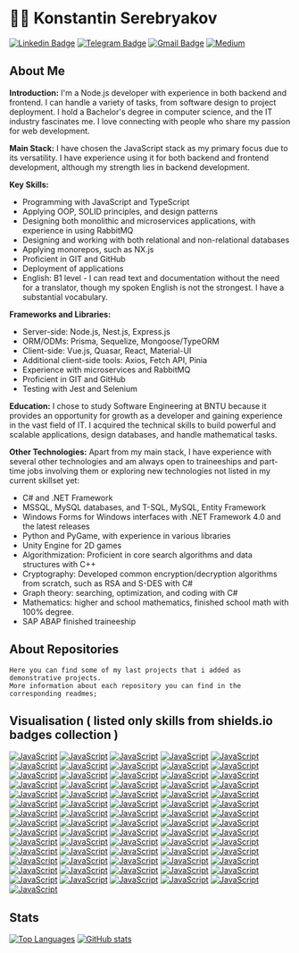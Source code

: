 # 👨‍💻 Konstantin Serebryakov

[![Linkedin Badge](https://img.shields.io/badge/-LinkedIn-blue?style=for-the-badge&logo=Linkedin&logoColor=white&link=https://www.linkedin.com/in/KonstantinSerebryakov/)](https://www.linkedin.com/in/KonstantinSerebryakov)
[![Telegram Badge](https://img.shields.io/badge/-Telegram-gray?style=for-the-badge&logo=Telegram&logoColor=white&link=https://t.me/KonstantinSerebryakov)](https://t.me/KonstantinSerebryakov)
[![Gmail Badge](https://img.shields.io/badge/-Gmail-c14438?style=for-the-badge&logo=Gmail&logoColor=white&link=mailto:konstantinserebryakov2000@gmail.com)](mailto:konstantinserebryakov2000@gmail.com)
[![Medium](https://img.shields.io/badge/Medium-12100E?style=for-the-badge&logo=medium&logoColor=white)](mailto:konstantinserebryakov2000@gmail.com)

## About Me
**Introduction:**
I'm a Node.js developer with experience in both backend and frontend. I can handle a variety of tasks, from software design to project deployment. I hold a Bachelor's degree in computer science, and the IT industry fascinates me. I love connecting with people who share my passion for web development.

**Main Stack:**
I have chosen the JavaScript stack as my primary focus due to its versatility. I have experience using it for both backend and frontend development, although my strength lies in backend development.

**Key Skills:**
- Programming with JavaScript and TypeScript
- Applying OOP, SOLID principles, and design patterns
- Designing both monolithic and microservices applications, with experience in using RabbitMQ
- Designing and working with both relational and non-relational databases
- Applying monorepos, such as NX.js
- Proficient in GIT and GitHub
- Deployment of applications
- English: B1 level - I can read text and documentation without the need for a translator, though my spoken English is not the strongest. I have a substantial vocabulary.

**Frameworks and Libraries:**
- Server-side: Node.js, Nest.js, Express.js
- ORM/ODMs: Prisma, Sequelize, Mongoose/TypeORM
- Client-side: Vue.js, Quasar, React, Material-UI
- Additional client-side tools: Axios, Fetch API, Pinia
- Experience with microservices and RabbitMQ
- Proficient in GIT and GitHub
- Testing with Jest and Selenium

**Education:**
I chose to study Software Engineering at BNTU because it provides an opportunity for growth as a developer and gaining experience in the vast field of IT. I acquired the technical skills to build powerful and scalable applications, design databases, and handle mathematical tasks.

**Other Technologies:**
Apart from my main stack, I have experience with several other technologies and am always open to traineeships and part-time jobs involving them or exploring new technologies not listed in my current skillset yet:
- C# and .NET Framework
- MSSQL, MySQL databases, and T-SQL, MySQL, Entity Framework
- Windows Forms for Windows interfaces with .NET Framework 4.0 and the latest releases
- Python and PyGame, with experience in various libraries
- Unity Engine for 2D games
- Algorithmization: Proficient in core search algorithms and data structures with C++
- Cryptography: Developed common encryption/decryption algorithms from scratch, such as RSA and S-DES with C#
- Graph theory: searching, optimization, and coding with C#
- Mathematics: higher and school mathematics, finished school math with 100% degree.
- SAP ABAP finished traineeship

## About Repositories

    Here you can find some of my last projects that i added as demonstrative projects.
    More information about each repository you can find in the corresponding readmes;

## Visualisation ( listed only skills from shields.io badges collection )

[![JavaScript](https://img.shields.io/badge/Medium-12100E?style=for-the-badge&logo=medium&logoColor=white)](https://github.com/KonstantinSerebryakov/)
[![JavaScript](https://img.shields.io/badge/Heroku-430098?style=for-the-badge&logo=heroku&logoColor=white
)](https://github.com/KonstantinSerebryakov/)
[![JavaScript](https://img.shields.io/badge/MongoDB-4EA94B?style=for-the-badge&logo=mongodb&logoColor=white)](https://github.com/KonstantinSerebryakov/)
[![JavaScript](https://img.shields.io/badge/MySQL-005C84?style=for-the-badge&logo=mysql&logoColor=white
)](https://github.com/KonstantinSerebryakov/)
[![JavaScript](https://img.shields.io/badge/Sqlite-003B57?style=for-the-badge&logo=sqlite&logoColor=white
)](https://github.com/KonstantinSerebryakov/)
[![JavaScript](https://img.shields.io/badge/PostgreSQL-316192?style=for-the-badge&logo=postgresql&logoColor=white
)](https://github.com/KonstantinSerebryakov/)
[![JavaScript](https://img.shields.io/badge/rabbitmq-%23FF6600.svg?&style=for-the-badge&logo=rabbitmq&logoColor=white
)](https://github.com/KonstantinSerebryakov/)
[![JavaScript](https://img.shields.io/badge/redis-%23DD0031.svg?&style=for-the-badge&logo=redis&logoColor=white
)](https://github.com/KonstantinSerebryakov/)
[![JavaScript](https://img.shields.io/badge/SQLite-07405E?style=for-the-badge&logo=sqlite&logoColor=white
)](https://github.com/KonstantinSerebryakov/)
[![JavaScript](https://img.shields.io/badge/Supabase-181818?style=for-the-badge&logo=supabase&logoColor=white
)](https://github.com/KonstantinSerebryakov/)
[![JavaScript](https://img.shields.io/badge/.NET-512BD4?style=for-the-badge&logo=dotnet&logoColor=white)](https://github.com/KonstantinSerebryakov/)
[![JavaScript](https://img.shields.io/badge/axios-671ddf?&style=for-the-badge&logo=axios&logoColor=white
)](https://github.com/KonstantinSerebryakov/)
[![JavaScript](https://img.shields.io/badge/Babel-F9DC3E?style=for-the-badge&logo=babel&logoColor=white
)](https://github.com/KonstantinSerebryakov/)
[![JavaScript](https://img.shields.io/badge/Bootstrap-563D7C?style=for-the-badge&logo=bootstrap&logoColor=white
)](https://github.com/KonstantinSerebryakov/)
[![JavaScript](https://img.shields.io/badge/CMake-064F8C?style=for-the-badge&logo=cmake&logoColor=white
)](https://github.com/KonstantinSerebryakov/)
[![JavaScript](https://img.shields.io/badge/Docker-2CA5E0?style=for-the-badge&logo=docker&logoColor=white
)](https://github.com/KonstantinSerebryakov/)
[![JavaScript](https://img.shields.io/badge/Electron-2B2E3A?style=for-the-badge&logo=electron&logoColor=9FEAF9
)](https://github.com/KonstantinSerebryakov/)
[![JavaScript](https://img.shields.io/badge/Express%20js-000000?style=for-the-badge&logo=express&logoColor=white
)](https://github.com/KonstantinSerebryakov/)
[![JavaScript](https://img.shields.io/badge/Jest-C21325?style=for-the-badge&logo=jest&logoColor=white
)](https://github.com/KonstantinSerebryakov/)
[![JavaScript](https://img.shields.io/badge/JWT-000000?style=for-the-badge&logo=JSON%20web%20tokens&logoColor=white
)](https://github.com/KonstantinSerebryakov/)
[![JavaScript](https://img.shields.io/badge/Material%20UI-007FFF?style=for-the-badge&logo=mui&logoColor=white
)](https://github.com/KonstantinSerebryakov/)
[![JavaScript](https://img.shields.io/badge/nestjs-E0234E?style=for-the-badge&logo=nestjs&logoColor=white
)](https://github.com/KonstantinSerebryakov/)
[![JavaScript](https://img.shields.io/badge/Node%20js-339933?style=for-the-badge&logo=nodedotjs&logoColor=white
)](https://github.com/KonstantinSerebryakov/)
[![JavaScript](https://img.shields.io/badge/npm-CB3837?style=for-the-badge&logo=npm&logoColor=white
)](https://github.com/KonstantinSerebryakov/)
[![JavaScript](https://img.shields.io/badge/Postman-FF6C37?style=for-the-badge&logo=Postman&logoColor=white
)](https://github.com/KonstantinSerebryakov/)
[![JavaScript](https://img.shields.io/badge/Quasar-1976D2?style=for-the-badge&logo=quasar&logoColor=white
)](https://github.com/KonstantinSerebryakov/)
[![JavaScript](https://img.shields.io/badge/React-20232A?style=for-the-badge&logo=react&logoColor=61DAFB
)](https://github.com/KonstantinSerebryakov/)
[![JavaScript](https://img.shields.io/badge/redis-CC0000.svg?&style=for-the-badge&logo=redis&logoColor=white
)](https://github.com/KonstantinSerebryakov/)
[![JavaScript](https://img.shields.io/badge/SAP-0FAAFF?style=for-the-badge&logo=sap&logoColor=white
)](https://github.com/KonstantinSerebryakov/)
[![JavaScript](https://img.shields.io/badge/Sass-CC6699?style=for-the-badge&logo=sass&logoColor=white
)](https://github.com/KonstantinSerebryakov/)
[![JavaScript](https://img.shields.io/badge/Selenium-43B02A?style=for-the-badge&logo=Selenium&logoColor=white
)](https://github.com/KonstantinSerebryakov/)
[![JavaScript](https://img.shields.io/badge/Shell_Script-121011?style=for-the-badge&logo=gnu-bash&logoColor=white
)](https://github.com/KonstantinSerebryakov/)
[![JavaScript](https://img.shields.io/badge/Socket.io-010101?&style=for-the-badge&logo=Socket.io&logoColor=white
)](https://github.com/KonstantinSerebryakov/)
[![JavaScript](https://img.shields.io/badge/Swagger-85EA2D?style=for-the-badge&logo=Swagger&logoColor=white
)](https://github.com/KonstantinSerebryakov/)
[![JavaScript](https://img.shields.io/badge/ts--node-3178C6?style=for-the-badge&logo=ts-node&logoColor=white
)](https://github.com/KonstantinSerebryakov/)
[![JavaScript](https://img.shields.io/badge/Unity-100000?style=for-the-badge&logo=unity&logoColor=white)](https://github.com/KonstantinSerebryakov/)
[![JavaScript](https://img.shields.io/badge/Vue%20js-35495E?style=for-the-badge&logo=vuedotjs&logoColor=4FC08D
)](https://github.com/KonstantinSerebryakov/)
[![JavaScript](https://img.shields.io/badge/Webpack-8DD6F9?style=for-the-badge&logo=Webpack&logoColor=white
)](https://github.com/KonstantinSerebryakov/)
[![JavaScript](https://img.shields.io/badge/CLion-000000?style=for-the-badge&logo=clion&logoColor=white
)](https://github.com/KonstantinSerebryakov/)
[![JavaScript](https://img.shields.io/badge/Delphi_RAD_Studio-B22222?style=for-the-badge&logo=delphi&logoColor=white
)](https://github.com/KonstantinSerebryakov/)
[![JavaScript](https://img.shields.io/badge/Eclipse-2C2255?style=for-the-badge&logo=eclipse&logoColor=white
)](https://github.com/KonstantinSerebryakov/)
[![JavaScript](https://img.shields.io/badge/IntelliJ_IDEA-000000.svg?style=for-the-badge&logo=intellij-idea&logoColor=white
)](https://github.com/KonstantinSerebryakov/)
[![JavaScript](http://img.shields.io/badge/-PHPStorm-181717?style=for-the-badge&logo=phpstorm&logoColor=white
)](https://github.com/KonstantinSerebryakov/)
[![JavaScript](https://img.shields.io/badge/PyCharm-000000.svg?&style=for-the-badge&logo=PyCharm&logoColor=white
)](https://github.com/KonstantinSerebryakov/)
[![JavaScript](https://img.shields.io/badge/sublime_text-%23575757.svg?&style=for-the-badge&logo=sublime-text&logoColor=important
)](https://github.com/KonstantinSerebryakov/)
[![JavaScript](https://img.shields.io/badge/VSCode-0078D4?style=for-the-badge&logo=visual%20studio%20code&logoColor=white
)](https://github.com/KonstantinSerebryakov/)
[![JavaScript](https://img.shields.io/badge/Visual_Studio-5C2D91?style=for-the-badge&logo=visual%20studio&logoColor=white
)](https://github.com/KonstantinSerebryakov/)
[![JavaScript](https://img.shields.io/badge/Visual_Studio_Code-0078D4?style=for-the-badge&logo=visual%20studio%20code&logoColor=white
)](https://github.com/KonstantinSerebryakov/)
[![JavaScript](https://img.shields.io/badge/C-00599C?style=for-the-badge&logo=c&logoColor=white
)](https://github.com/KonstantinSerebryakov/)
[![JavaScript](https://img.shields.io/badge/C%23-239120?style=for-the-badge&logo=c-sharp&logoColor=white
)](https://github.com/KonstantinSerebryakov/)
[![JavaScript](https://img.shields.io/badge/C%2B%2B-00599C?style=for-the-badge&logo=c%2B%2B&logoColor=white
)](https://github.com/KonstantinSerebryakov/)
[![JavaScript](https://img.shields.io/badge/CSS3-1572B6?style=for-the-badge&logo=css3&logoColor=white
)](https://github.com/KonstantinSerebryakov/)
[![JavaScript](https://img.shields.io/badge/Delphi-B22222?style=for-the-badge&logo=delphi&logoColor=white
)](https://github.com/KonstantinSerebryakov/)
[![JavaScript](https://img.shields.io/badge/HTML5-E34F26?style=for-the-badge&logo=html5&logoColor=white
)](https://github.com/KonstantinSerebryakov/)
[![JavaScript](https://img.shields.io/badge/JavaScript-323330?style=for-the-badge&logo=javascript&logoColor=F7DF1E
)](https://github.com/KonstantinSerebryakov/)
[![JavaScript](https://img.shields.io/badge/json-5E5C5C?style=for-the-badge&logo=json&logoColor=white
)](https://github.com/KonstantinSerebryakov/)
[![JavaScript](https://img.shields.io/badge/Numpy-777BB4?style=for-the-badge&logo=numpy&logoColor=white
)](https://github.com/KonstantinSerebryakov/)
[![JavaScript](https://img.shields.io/badge/Pandas-2C2D72?style=for-the-badge&logo=pandas&logoColor=white
)](https://github.com/KonstantinSerebryakov/)
[![JavaScript](https://img.shields.io/badge/Python-FFD43B?style=for-the-badge&logo=python&logoColor=blue
)](https://github.com/KonstantinSerebryakov/)
[![JavaScript](https://img.shields.io/badge/Rust-black?style=for-the-badge&logo=rust&logoColor=#E57324
)](https://github.com/KonstantinSerebryakov/)
[![JavaScript](https://img.shields.io/badge/TypeScript-007ACC?style=for-the-badge&logo=typescript&logoColor=white
)](https://github.com/KonstantinSerebryakov/)
[![JavaScript](https://img.shields.io/badge/WebAssembly-654FF0?style=for-the-badge&logo=WebAssembly&logoColor=white
)](https://github.com/KonstantinSerebryakov/)
[![JavaScript](https://img.shields.io/badge/eslint-3A33D1?style=for-the-badge&logo=eslint&logoColor=white
)](https://github.com/KonstantinSerebryakov/)
[![JavaScript](https://img.shields.io/badge/prettier-1A2C34?style=for-the-badge&logo=prettier&logoColor=F7BA3E
)](https://github.com/KonstantinSerebryakov/)
[![JavaScript](https://img.shields.io/badge/Google%20Sheets-34A853?style=for-the-badge&logo=google-sheets&logoColor=white
)](https://github.com/KonstantinSerebryakov/)
[![JavaScript](https://img.shields.io/badge/LibreOffice-18A303?style=for-the-badge&logo=LibreOffice&logoColor=white
)](https://github.com/KonstantinSerebryakov/)
[![JavaScript](https://img.shields.io/badge/Trello-0052CC?style=for-the-badge&logo=trello&logoColor=white
)](https://github.com/KonstantinSerebryakov/)
[![JavaScript](https://img.shields.io/badge/Prisma-3982CE?style=for-the-badge&logo=Prisma&logoColor=white
)](https://github.com/KonstantinSerebryakov/)
[![JavaScript](https://img.shields.io/badge/Sequelize-52B0E7?style=for-the-badge&logo=Sequelize&logoColor=white
)](https://github.com/KonstantinSerebryakov/)
[![JavaScript](https://img.shields.io/badge/Ubuntu-E95420?style=for-the-badge&logo=ubuntu&logoColor=white
)](https://github.com/KonstantinSerebryakov/)
[![JavaScript](https://img.shields.io/badge/Windows-0078D6?style=for-the-badge&logo=windows&logoColor=white
)](https://github.com/KonstantinSerebryakov/)

<!--    
## My technologies

[![JavaScript](https://img.shields.io/badge/-JavaScript-black?style=flat-square&logo=javascript&link=https://github.com/KonstantinSerebryakov/)](https://github.com/KonstantinSerebryakov/)
[![TypeScript](https://img.shields.io/badge/-TypeScript-black?style=flat-square&logo=typescript&link=https://github.com/KonstantinSerebryakov/)](https://github.com/KonstantinSerebryakov/)
[![Node.js](https://img.shields.io/badge/-Node.js-black?style=flat-square&logo=nodedotjs&link=https://github.com/KonstantinSerebryakov/)](https://github.com/KonstantinSerebryakov/)
[//]: # (TODO: create pretty badges and group them)
[//]: # (icons codes: https://github.com/simple-icons/simple-icons/blob/develop/slugs.md)
[![JavaScript](https://img.shields.io/badge/-JavaScript-black?style=flat-square&logo=javascript&link=https://github.com/KonstantinSerebryakov/KonstantinSerebryakov/)](https://github.com/KonstantinSerebryakov/)
[![TypeScript](https://img.shields.io/badge/-TypeScript-black?style=flat-square&logo=typescript&link=https://github.com/KonstantinSerebryakov/KonstantinSerebryakov/)](https://github.com/KonstantinSerebryakov/)
[![Node.JS](https://img.shields.io/badge/-Node.js-black?style=flat-square&logo=nodedotjs&link=https://github.com/KonstantinSerebryakov/KonstantinSerebryakov/)](https://github.com/KonstantinSerebryakov/)
[![Node.JS](https://img.shields.io/badge/-NodeJs-black?style=flat-square&logo=nodedotjs&link=https://github.com/KonstantinSerebryakov/KonstantinSerebryakov/)](https://github.com/KonstantinSerebryakov/)
[![Node.JS](https://img.shields.io/badge/-NodeJs-black?style=flat-square&logo=nodedotjs&link=https://github.com/KonstantinSerebryakov/KonstantinSerebryakov/)](https://github.com/KonstantinSerebryakov/)
[![Node.JS](https://img.shields.io/badge/-NodeJs-black?style=flat-square&logo=nodedotjs&link=https://github.com/KonstantinSerebryakov/KonstantinSerebryakov/)](https://github.com/KonstantinSerebryakov/)
[![Node.JS](https://img.shields.io/badge/-NodeJs-black?style=flat-square&logo=nodedotjs&link=https://github.com/KonstantinSerebryakov/KonstantinSerebryakov/)](https://github.com/KonstantinSerebryakov/)
[![Node.JS](https://img.shields.io/badge/-NodeJs-black?style=flat-square&logo=nodedotjs&link=https://github.com/KonstantinSerebryakov/KonstantinSerebryakov/)](https://github.com/KonstantinSerebryakov/)
[![Node.JS](https://img.shields.io/badge/-NodeJs-black?style=flat-square&logo=nodedotjs&link=https://github.com/KonstantinSerebryakov/KonstantinSerebryakov/)](https://github.com/KonstantinSerebryakov/)
[![Node.JS](https://img.shields.io/badge/-NodeJs-black?style=flat-square&logo=nodedotjs&link=https://github.com/KonstantinSerebryakov/KonstantinSerebryakov/)](https://github.com/KonstantinSerebryakov/)
[![Node.JS](https://img.shields.io/badge/-NodeJs-black?style=flat-square&logo=nodedotjs&link=https://github.com/KonstantinSerebryakov/KonstantinSerebryakov/)](https://github.com/KonstantinSerebryakov/)
[![Node.JS](https://img.shields.io/badge/-NodeJs-black?style=flat-square&logo=nodedotjs&link=https://github.com/KonstantinSerebryakov/KonstantinSerebryakov/)](https://github.com/KonstantinSerebryakov/)
[![Node.JS](https://img.shields.io/badge/-NodeJs-black?style=flat-square&logo=nodedotjs&link=https://github.com/KonstantinSerebryakov/KonstantinSerebryakov/)](https://github.com/KonstantinSerebryakov/)
[![Node.JS](https://img.shields.io/badge/-NodeJs-black?style=flat-square&logo=nodedotjs&link=https://github.com/KonstantinSerebryakov/KonstantinSerebryakov/)](https://github.com/KonstantinSerebryakov/)
[![Node.JS](https://img.shields.io/badge/-NodeJs-black?style=flat-square&logo=nodedotjs&link=https://github.com/KonstantinSerebryakov/KonstantinSerebryakov/)](https://github.com/KonstantinSerebryakov/)
[![Node.JS](https://img.shields.io/badge/-NodeJs-black?style=flat-square&logo=nodedotjs&link=https://github.com/KonstantinSerebryakov/KonstantinSerebryakov/)](https://github.com/KonstantinSerebryakov/)
[![Node.JS](https://img.shields.io/badge/-NodeJs-black?style=flat-square&logo=nodedotjs&link=https://github.com/KonstantinSerebryakov/KonstantinSerebryakov/)](https://github.com/KonstantinSerebryakov/)
[![Node.JS](https://img.shields.io/badge/-NodeJs-black?style=flat-square&logo=nodedotjs&link=https://github.com/KonstantinSerebryakov/KonstantinSerebryakov/)](https://github.com/KonstantinSerebryakov/)
[![Node.JS](https://img.shields.io/badge/-NodeJs-black?style=flat-square&logo=nodedotjs&link=https://github.com/KonstantinSerebryakov/KonstantinSerebryakov/)](https://github.com/KonstantinSerebryakov/)
-->

## Stats

[![Top Languages](https://github-readme-stats.vercel.app/api/top-langs/?username=KonstantinSerebryakov&layout=compact)](https://github.com/anuraghazra/github-readme-stats)
[![GitHub stats](https://github-readme-stats.vercel.app/api?username=KonstantinSerebryakov)](https://github.com/anuraghazra/github-readme-stats)

<!---
- 👋 Hi, I’m @KonstantinSerebryakov
- 👀 I’m interested in ...
- 🌱 I’m currently learning ...
- 💞️ I’m looking to collaborate on ...
- 📫 How to reach me ...


KonstantinSerebryakov/KonstantinSerebryakov is a ✨ special ✨ repository because its `README.md` (this file) appears on your GitHub profile.
You can click the Preview link to take a look at your changes.
--->
